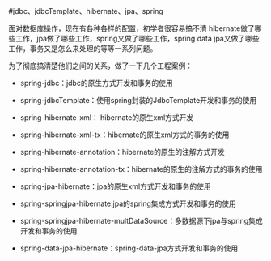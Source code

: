 #jdbc、jdbcTemplate、hibernate、jpa、spring

面对数据库操作，现在有各种各样的配置，初学者很容易搞不清 hibernate做了哪些工作，jpa做了哪些工作，spring又做了哪些工作，spring data jpa又做了哪些工作，事务又是怎么来处理的等等一系列问题。

为了彻底搞清楚他们之间的关系，做了一下几个工程案例：

-	spring-jdbc：jdbc的原生方式开发和事务的使用

-	spring-jdbcTemplate：使用spring封装的JdbcTemplate开发和事务的使用

-	spring-hibernate-xml： hibernate的原生xml方式开发
	
-	spring-hibernate-xml-tx：hibernate的原生xml方式的事务的使用
	
-	spring-hibernate-annotation：hibernate的原生的注解方式开发
	
-	spring-hibernate-annotation-tx：hibernate的原生的注解方式的事务的使用
	
-	spring-jpa-hibernate：jpa的原生xml方式开发和事务的使用

-	spring-springjpa-hibernate:jpa的spring集成方式开发和事务的使用

-	spring-springjpa-hibernate-multDataSource：多数据源下jpa与spring集成开发和事务的使用

-	spring-data-jpa-hibernate：spring-data-jpa方式开发和事务的使用
